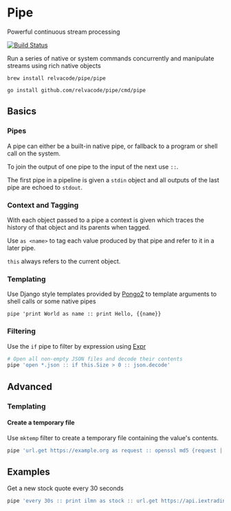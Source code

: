 # Pipe

Powerful continuous stream processing

[![Build Status](https://travis-ci.org/relvacode/pipe.svg?branch=master)](https://travis-ci.org/relvacode/pipe)

Run a series of native or system commands concurrently and manipulate streams using rich native objects

```
brew install relvacode/pipe/pipe
```

```
go install github.com/relvacode/pipe/cmd/pipe
```


## Basics

### Pipes

A pipe can either be a built-in native pipe, or fallback to a program or shell call on the system.

To join the output of one pipe to the input of the next use `::`.

The first pipe in a pipeline is given a `stdin` object and all outputs of the last pipe are echoed to `stdout`.

### Context and Tagging

With each object passed to a pipe a context is given which traces the history of that object and its parents when tagged.

Use `as <name>` to tag each value produced by that pipe and refer to it in a later pipe.

`this` always refers to the current object.

### Templating

Use Django style templates provided by [Pongo2](https://github.com/flosch/pongo2) to template arguments to shell calls or some native pipes

```
pipe 'print World as name :: print Hello, {{name}}
```

### Filtering

Use the `if` pipe to filter by expression using [Expr](https://github.com/antonmedv/expr)

```bash
# Open all non-empty JSON files and decode their contents
pipe 'open *.json :: if this.Size > 0 :: json.decode'
```

## Advanced

### Templating

#### Create a temporary file

Use `mktemp`  filter to create a temporary file containing the value's contents.

```bash
pipe 'url.get https://example.org as request :: openssl md5 {request | mktemp}'
```


## Examples

Get a new stock quote every 30 seconds

```bash
pipe 'every 30s :: print ilmn as stock :: url.get https://api.iextrading.com/1.0/stock/{{stock}}/quote :: json.decode :: select this.iexRealtimePrice'
```
